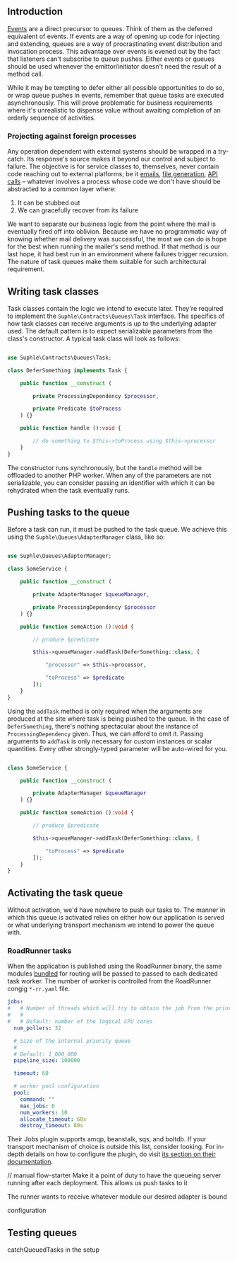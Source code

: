 ## Introduction

[Events](/docs/v1/events) are a direct precursor to queues. Think of them as the deferred equivalent of events. If events are a way of opening up code for injecting and extending, queues are a way of procrastinating event distribution and invocation process. This advantage over events is evened out by the fact that listeners can't subscribe to queue pushes. Either events or queues should be used whenever the emittor/initiator doesn't need the result of a method call.

While it may be tempting to defer either all possible opportunities to do so, or wrap queue pushes in events, remember that queue tasks are executed asynchronously. This will prove problematic for business requirements where it's unrealistic to dispense value without awaiting completion of an orderly sequence of activities.

### Projecting against foreign processes

Any operation dependent with external systems should be wrapped in a try-catch. Its response's source makes it beyond our control and subject to failure. The objective is for service classes to, themselves, never contain code reaching out to external platforms; be it [emails](/docs/v1/io#mailing), [file generation](/docs/v1/image-upload), [API calls](/docs/v1/http) – whatever involves a process whose code we don't have should be abstracted to a common layer where:

1. It can be stubbed out
1. We can gracefully recover from its failure

We want to separate our business logic from the point where the mail is eventually fired off into oblivion. Because we have no programmatic way of knowing whether mail delivery was successful, the most we can do is hope for the best when running the mailer's send method. If that method is our last hope, it had best run in an environment where failures trigger recursion. The nature of task queues make them suitable for such architectural requirement.

## Writing task classes

Task classes contain the logic we intend to execute later. They're required to implement the `Suphle\Contracts\Queues\Task` interface. The specifics of how task classes can receive arguments is up to the underlying adapter used. The default pattern is to expect serializable parameters from the class's constructor. A typical task class will look as follows:

```php

use Suphle\Contracts\Queues\Task;

class DeferSomething implements Task {

	public function __construct (

		private ProcessingDependency $processor,

		private Predicate $toProcess
	) {}

	public function handle ():void {

		// do something to $this->toProcess using $this->processor
	}
}
```

The constructor runs synchronously, but the `handle` method will be offloaded to another PHP worker. When any of the parameters are not serializable, you can consider passing an identifier with which it can be rehydrated when the task eventually runs.

## Pushing tasks to the queue

Before a task can run, it must be pushed to the task queue. We achieve this using the `Suphle\Queues\AdapterManager` class, like so:

```php

use Suphle\Queues\AdapterManager;

class SomeService {

	public function __construct (

		private AdapterManager $queueManager,

		private ProcessingDependency $processor
	) {}

	public function someAction ():void {

		// produce $predicate

		$this->queueManager->addTask(DeferSomething::class, [

			"processor" => $this->processor,

			"toProcess" => $predicate
		]);
	}
}
```

Using the `addTask` method is only required when the arguments are produced at the site where task is being pushed to the queue. In the case of `DeferSomething`, there's nothing spectacular about the instance of `ProcessingDependency` given. Thus, we can afford to omit it. Passing arguments to `addTask` is only necessary for custom instances or scalar quantities. Every other strongly-typed parameter will be auto-wired for you.

```php

class SomeService {

	public function __construct (

		private AdapterManager $queueManager
	) {}

	public function someAction ():void {

		// produce $predicate

		$this->queueManager->addTask(DeferSomething::class, [

			"toProcess" => $predicate
		]);
	}
}
```

## Activating the task queue

Without activation, we'd have nowhere to push our tasks to. The manner in which this queue is activated relies on either how our application is served or what underlying transport mechanism we intend to power the queue with.

### RoadRunner tasks

When the application is published using the RoadRunner binary, the same modules [bundled](/docs/v1/modules#Connecting-standalone-modules) for routing will be passed to passed to each dedicated task worker. The number of worker is controlled from the RoadRunner congig `*-rr.yaml` file.

```yaml
jobs:
#   # Number of threads which will try to obtain the job from the priority queue
#   #
#   # Default: number of the logical CPU cores
  num_pollers: 32

  # Size of the internal priority queue
  #
  # Default: 1_000_000
  pipeline_size: 100000

  timeout: 60

  # worker pool configuration
  pool:
    command: ""
    max_jobs: 0
    num_workers: 10
    allocate_timeout: 60s
    destroy_timeout: 60s
```

Their Jobs plugin supports amqp, beanstalk, sqs, and boltdb. If your transport mechanism of choice is outside this list, consider looking. For in-depth details on how to configure the plugin, do visit [its section on their documentation](https://roadrunner.dev/docs/plugins-jobs/2.x/en#common-configuration).

// manual flow-starter
Make it a point of duty to have the queueing server running after each deployment. This allows us push tasks to it

The runner wants to receive whatever module our desired adapter is bound

configuration

## Testing queues

catchQueuedTasks in the setup